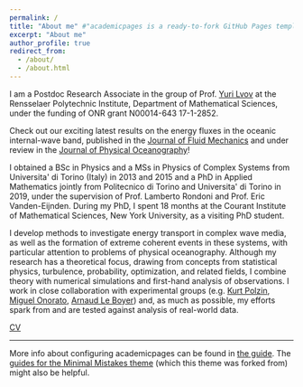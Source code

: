 ```yaml
---
permalink: /
title: "About me" #"academicpages is a ready-to-fork GitHub Pages template for academic personal websites"
excerpt: "About me"
author_profile: true
redirect_from: 
  - /about/
  - /about.html
---
```


I am a Postdoc Research Associate in the group of Prof. [Yuri Lvov](http://wave.math.rpi.edu/) at the Rensselaer Polytechnic Institute, Department of Mathematical Sciences, under the funding of ONR grant N00014-643 17-1-2852.

Check out our exciting latest results on the energy fluxes in the oceanic internal-wave band, published in the [Journal of Fluid Mechanics](https://arxiv.org/pdf/2010.06717.pdf) and under review in the [Journal of Physical Oceanography](https://arxiv.org/pdf/2106.02572.pdf)!

I obtained a BSc in Physics and a MSs in Physics of Complex Systems from Universita' di Torino (Italy) in 2013 and 2015 and a PhD in Applied Mathematics jointly from Politecnico di Torino and Universita' di Torino in 2019, under the supervision of Prof. Lamberto Rondoni and Prof. Eric Vanden-Eijnden. During my PhD, I spent 18 months at the Courant Institute of Mathematical Sciences, New York University, as a visiting PhD student.

I develop methods to investigate energy transport in complex wave media, as well as the formation of extreme coherent events in these systems, with particular attention to problems of physical oceanography. Although my research has a theoretical focus, drawing from concepts from statistical physics, turbulence, probability, optimization, and related fields, I combine theory with numerical simulations and first-hand analysis of observations. I work in close collaboration with experimental groups (e.g. [Kurt Polzin](https://web.whoi.edu/polzin/), [Miguel Onorato](http://personalpages.to.infn.it/~onorato/Home.html), [Arnaud Le Boyer](http://www.mod.ucsd.edu/arnaud-le-boyer)) and, as much as possible, my efforts spark from and are tested against analysis of real-world data.

[CV](https://giovannidematteis.github.io/files/CV-dematteis-short.pdf)

------
More info about configuring academicpages can be found in [the guide](https://academicpages.github.io/markdown/). The [guides for the Minimal Mistakes theme](https://mmistakes.github.io/minimal-mistakes/docs/configuration/) (which this theme was forked from) might also be helpful.
